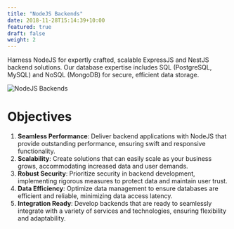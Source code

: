 ```yaml
---
title: "NodeJS Backends"
date: 2018-11-28T15:14:39+10:00
featured: true
draft: false
weight: 2
---
```


Harness NodeJS for expertly crafted, scalable ExpressJS and NestJS backend solutions. Our database expertise includes SQL (PostgreSQL, MySQL) and NoSQL (MongoDB) for secure, efficient data storage.

![NodeJS Backends](/images/austin-distel-nGc5RT2HmF0-unsplash.jpg)

# Objectives

1. **Seamless Performance**: Deliver backend applications with NodeJS that provide outstanding performance, ensuring swift and responsive functionality.
2. **Scalability**: Create solutions that can easily scale as your business grows, accommodating increased data and user demands.
3. **Robust Security**: Prioritize security in backend development, implementing rigorous measures to protect data and maintain user trust.
4. **Data Efficiency**: Optimize data management to ensure databases are efficient and reliable, minimizing data access latency.
5. **Integration Ready**: Develop backends that are ready to seamlessly integrate with a variety of services and technologies, ensuring flexibility and adaptability.
